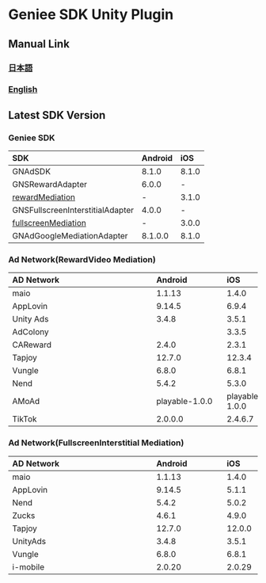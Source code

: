# Geniee SDK Unity Plugin

## Manual Link

### [日本語](SDK-Manual-ja.md)

### [English](SDK-Manual-en.md)

## Latest SDK Version
### Geniee SDK

|SDK| Android | iOS  |
|:--|:--|:--|
|GNAdSDK | 8.1.0 | 8.1.0|
|GNSRewardAdapter |6.0.0|-|
|[rewardMediation](https://github.com/geniee-ssp/Geniee-iOS-SDK/tree/master/rewardMediation) |-|3.1.0|
|GNSFullscreenInterstitialAdapter |4.0.0|-|
|[fullscreenMediation](https://github.com/geniee-ssp/Geniee-iOS-SDK/tree/master/fullscreenMediation) |-|3.0.0|
|GNAdGoogleMediationAdapter|8.1.0.0|8.1.0|

### Ad Network(RewardVideo Mediation)
| AD Network　　　　　　　　　　　　　 | Android　　　　| iOS　　　　|
|:-----------|:------------|:------------|
| maio | 1.1.13 |1.4.0 |
| AppLovin| 9.14.5 |6.9.4 | 
| Unity Ads | 3.4.8 | 3.5.1 |
| AdColony|  | 3.3.5 | 3.3.5 |
| CAReward| 2.4.0 | 2.3.1 | 
| Tapjoy| 12.7.0 | 12.3.4 | 
| Vungle| 6.8.0 | 6.8.1 | 
| Nend| 5.4.2 | 5.3.0 | 
| AMoAd | playable-1.0.0 |playable-1.0.0 |
| TikTok | 2.0.0.0 | 2.4.6.7 |

### Ad Network(FullscreenInterstitial Mediation)

| AD Network　　　　　　　　　　　　　 | Android　　　　|iOS　　　　|
|:-----------|:------------|:------------|
| maio | 1.1.13 |1.4.0 |
| AppLovin| 9.14.5 | 5.1.1 | 
| Nend | 5.4.2 | 5.0.2 | 
| Zucks| 4.6.1 |  4.9.0 |  
| Tapjoy| 12.7.0 |  12.0.0 | 
| UnityAds| 3.4.8 |  3.5.1 | 
| Vungle| 6.8.0 |  6.8.1 |
| i-mobile| 2.0.20 |  2.0.29 | 

